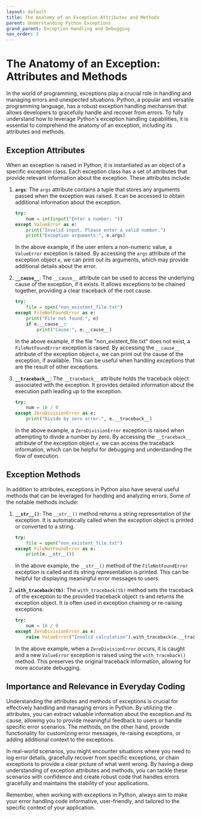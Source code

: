 ```yaml
---
layout: default
title: The Anatomy of an Exception Attributes and Methods
parent: Understanding Python Exceptions
grand_parent: Exception Handling and Debugging
nav_order: 3
---
```

# The Anatomy of an Exception: Attributes and Methods

In the world of programming, exceptions play a crucial role in handling and managing errors and unexpected situations. Python, a popular and versatile programming language, has a robust exception handling mechanism that allows developers to gracefully handle and recover from errors. To fully understand how to leverage Python's exception handling capabilities, it is essential to comprehend the anatomy of an exception, including its attributes and methods.

## Exception Attributes

When an exception is raised in Python, it is instantiated as an object of a specific exception class. Each exception class has a set of attributes that provide relevant information about the exception. These attributes include:

1. **`args`**: The `args` attribute contains a tuple that stores any arguments passed when the exception was raised. It can be accessed to obtain additional information about the exception.

    ```python
    try:
        num = int(input("Enter a number: "))
    except ValueError as e:
        print("Invalid input. Please enter a valid number.")
        print("Exception arguments:", e.args)
    ```

    In the above example, if the user enters a non-numeric value, a `ValueError` exception is raised. By accessing the `args` attribute of the exception object `e`, we can print out its arguments, which may provide additional details about the error.

2. **`__cause__`**: The `__cause__` attribute can be used to access the underlying cause of the exception, if it exists. It allows exceptions to be chained together, providing a clear traceback of the root cause.

    ```python
    try:
        file = open("non_existent_file.txt")
    except FileNotFoundError as e:
        print("File not found:", e)
        if e.__cause__:
            print("Cause:", e.__cause__)
    ```

    In the above example, if the file "non_existent_file.txt" does not exist, a `FileNotFoundError` exception is raised. By accessing the `__cause__` attribute of the exception object `e`, we can print out the cause of the exception, if available. This can be useful when handling exceptions that are the result of other exceptions.

3. **`__traceback__`**: The `__traceback__` attribute holds the traceback object associated with the exception. It provides detailed information about the execution path leading up to the exception.

    ```python
    try:
        num = 10 / 0
    except ZeroDivisionError as e:
        print("Divide by zero error:", e.__traceback__)
    ```

    In the above example, a `ZeroDivisionError` exception is raised when attempting to divide a number by zero. By accessing the `__traceback__` attribute of the exception object `e`, we can access the traceback information, which can be helpful for debugging and understanding the flow of execution.

## Exception Methods

In addition to attributes, exceptions in Python also have several useful methods that can be leveraged for handling and analyzing errors. Some of the notable methods include:

1. **`__str__()`**: The `__str__()` method returns a string representation of the exception. It is automatically called when the exception object is printed or converted to a string.

    ```python
    try:
        file = open("non_existent_file.txt")
    except FileNotFoundError as e:
        print(e.__str__())
    ```

    In the above example, the `__str__()` method of the `FileNotFoundError` exception is called and its string representation is printed. This can be helpful for displaying meaningful error messages to users.

2. **`with_traceback(tb)`**: The `with_traceback(tb)` method sets the traceback of the exception to the provided traceback object `tb` and returns the exception object. It is often used in exception chaining or re-raising exceptions.

    ```python
    try:
        num = 10 / 0
    except ZeroDivisionError as e:
        raise ValueError("Invalid calculation").with_traceback(e.__traceback__)
    ```

    In the above example, when a `ZeroDivisionError` occurs, it is caught and a new `ValueError` exception is raised using the `with_traceback()` method. This preserves the original traceback information, allowing for more accurate debugging.

## Importance and Relevance in Everyday Coding

Understanding the attributes and methods of exceptions is crucial for effectively handling and managing errors in Python. By utilizing the attributes, you can extract valuable information about the exception and its cause, allowing you to provide meaningful feedback to users or handle specific error scenarios. The methods, on the other hand, provide functionality for customizing error messages, re-raising exceptions, or adding additional context to the exceptions.

In real-world scenarios, you might encounter situations where you need to log error details, gracefully recover from specific exceptions, or chain exceptions to provide a clear picture of what went wrong. By having a deep understanding of exception attributes and methods, you can tackle these scenarios with confidence and create robust code that handles errors gracefully and maintains the stability of your applications.

Remember, when working with exceptions in Python, always aim to make your error handling code informative, user-friendly, and tailored to the specific context of your application.